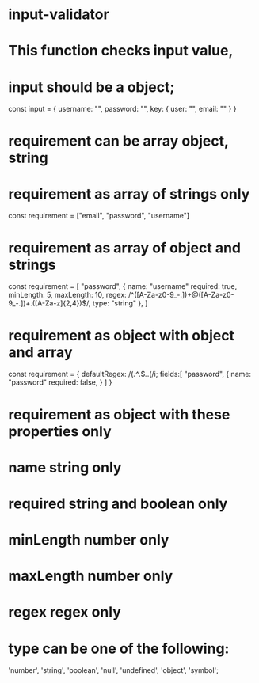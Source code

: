 # input-validator

# This function checks input value,

# input should be a object;

const input = {
username: "",
password: "",
key: {
user: "",
email: ""
}
}

# requirement can be array object, string

# requirement as array of strings only

const requirement = ["email", "password", "username"]

# requirement as array of object and strings

const requirement = [
"password",
{
name: "username"
required: true,
minLength: 5,
maxLength: 10,
regex: /^([A-Za-z0-9_\-\.])+\@([A-Za-z0-9_\-\.])+\.([A-Za-z]{2,4})$/,
type: "string"
},
]

# requirement as object with object and array

const requirement = {
defaultRegex: /\(_.\^_.\$_._.\(/i;
fields:[
"password",
{
name: "password"
required: false,
}
]
}

# requirement as object with these properties only

# name string only

# required string and boolean only

# minLength number only

# maxLength number only

# regex regex only

# type can be one of the following:

'number', 'string', 'boolean', 'null', 'undefined', 'object', 'symbol';

